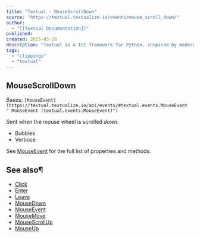 ```yaml
---
title: "Textual - MouseScrollDown"
source: "https://textual.textualize.io/events/mouse_scroll_down/"
author:
  - "[[Textual Documentation]]"
published:
created: 2025-03-28
description: "Textual is a TUI framework for Python, inspired by modern web development."
tags:
  - "clippings"
  - "textual"
---
```

## MouseScrollDown

Bases: `[MouseEvent](https://textual.textualize.io/api/events/#textual.events.MouseEvent " MouseEvent (textual.events.MouseEvent)")`

Sent when the mouse wheel is scrolled *down*.

- Bubbles
- Verbose

See [MouseEvent](https://textual.textualize.io/api/events/#textual.events.MouseEvent " MouseEvent") for the full list of properties and methods.

## See also¶

- [Click](https://textual.textualize.io/events/click/)
- [Enter](https://textual.textualize.io/events/enter/)
- [Leave](https://textual.textualize.io/events/leave/)
- [MouseDown](https://textual.textualize.io/events/mouse_down/)
- [MouseEvent](https://textual.textualize.io/api/events/#textual.events.MouseEvent " MouseEvent")
- [MouseMove](https://textual.textualize.io/events/mouse_move/)
- [MouseScrollUp](https://textual.textualize.io/events/mouse_scroll_up/)
- [MouseUp](https://textual.textualize.io/events/mouse_up/)